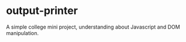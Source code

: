 # output-printer
A simple college mini project, understanding about Javascript and DOM manipulation.
